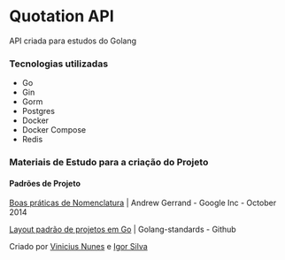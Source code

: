 # Quotation API

API criada para estudos do Golang

### Tecnologias utilizadas

- Go
- Gin
- Gorm
- Postgres
- Docker
- Docker Compose
- Redis

### Materiais de Estudo para a criação do Projeto

#### Padrões de Projeto
[Boas práticas de Nomenclatura](https://go.dev/talks/2014/names.slide#1) | Andrew Gerrand - Google Inc - October 2014

[Layout padrão de projetos em Go](https://github.com/golang-standards/project-layout/blob/master/README_ptBR.md) | Golang-standards - Github

Criado por [Vinicius Nunes](https://github.com/viniciusnuunes) e [Igor Silva](https://github.com/igorverse)



